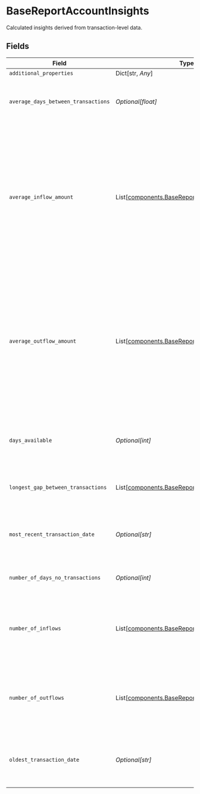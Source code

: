 # BaseReportAccountInsights

Calculated insights derived from transaction-level data.


## Fields

| Field                                                                                                                                                                          | Type                                                                                                                                                                           | Required                                                                                                                                                                       | Description                                                                                                                                                                    |
| ------------------------------------------------------------------------------------------------------------------------------------------------------------------------------ | ------------------------------------------------------------------------------------------------------------------------------------------------------------------------------ | ------------------------------------------------------------------------------------------------------------------------------------------------------------------------------ | ------------------------------------------------------------------------------------------------------------------------------------------------------------------------------ |
| `additional_properties`                                                                                                                                                        | Dict[str, *Any*]                                                                                                                                                               | :heavy_minus_sign:                                                                                                                                                             | N/A                                                                                                                                                                            |
| `average_days_between_transactions`                                                                                                                                            | *Optional[float]*                                                                                                                                                              | :heavy_minus_sign:                                                                                                                                                             | Average number of days between sequential transactions                                                                                                                         |
| `average_inflow_amount`                                                                                                                                                        | List[[components.BaseReportAverageFlowInsights](../../models/shared/basereportaverageflowinsights.md)]                                                                         | :heavy_minus_sign:                                                                                                                                                             | Average amount of debit transactions into account. This field will be null for non-depository accounts. This field only takes into account USD transactions from the account.  |
| `average_outflow_amount`                                                                                                                                                       | List[[components.BaseReportAverageFlowInsights](../../models/shared/basereportaverageflowinsights.md)]                                                                         | :heavy_minus_sign:                                                                                                                                                             | Average amount of credit transactions into account. This field will be null for non-depository accounts. This field only takes into account USD transactions from the account. |
| `days_available`                                                                                                                                                               | *Optional[int]*                                                                                                                                                                | :heavy_minus_sign:                                                                                                                                                             | Number of days days available in the base report for the account.                                                                                                              |
| `longest_gap_between_transactions`                                                                                                                                             | List[[components.BaseReportLongestGapInsights](../../models/shared/basereportlongestgapinsights.md)]                                                                           | :heavy_minus_sign:                                                                                                                                                             | Longest gap between sequential transactions                                                                                                                                    |
| `most_recent_transaction_date`                                                                                                                                                 | *Optional[str]*                                                                                                                                                                | :heavy_minus_sign:                                                                                                                                                             | Date of the most recent transaction in the base report for the account.                                                                                                        |
| `number_of_days_no_transactions`                                                                                                                                               | *Optional[int]*                                                                                                                                                                | :heavy_minus_sign:                                                                                                                                                             | Number of days with no transactions                                                                                                                                            |
| `number_of_inflows`                                                                                                                                                            | List[[components.BaseReportNumberFlowInsights](../../models/shared/basereportnumberflowinsights.md)]                                                                           | :heavy_minus_sign:                                                                                                                                                             | The number of debits into the account. This field will be null for non-depository accounts.                                                                                    |
| `number_of_outflows`                                                                                                                                                           | List[[components.BaseReportNumberFlowInsights](../../models/shared/basereportnumberflowinsights.md)]                                                                           | :heavy_minus_sign:                                                                                                                                                             | The number of credit into the account. This field will be null for non-depository accounts.                                                                                    |
| `oldest_transaction_date`                                                                                                                                                      | *Optional[str]*                                                                                                                                                                | :heavy_minus_sign:                                                                                                                                                             | Date of the earliest transaction in the base report for the account.                                                                                                           |